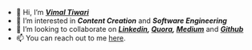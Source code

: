 - 👋 Hi, I’m [***Vimal Tiwari***](https://github.com/vimaltiwari2612)
- 👀 I’m interested in ***Content Creation*** and ***Software Engineering***
- 💞️ I’m looking to collaborate on ***[Linkedin](https://www.linkedin.com/in/vimaltiwari2612/), [Quora](https://www.quora.com/profile/Vimal-Tiwari-4), [Medium](https://medium.com/@vimaltiwari2612)*** and ***[Github](https://github.com/vimaltiwari2612)***
- 📫 You can reach out to me [here](vimaltiwari2612.github.io). 
